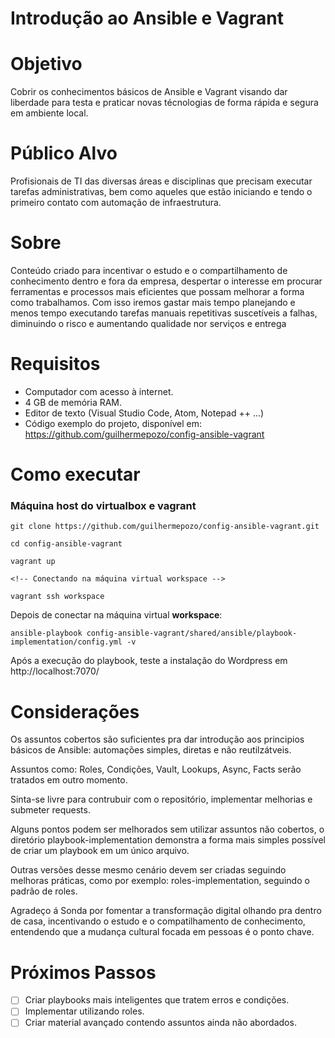 #  Introdução ao Ansible e Vagrant

# Objetivo

Cobrir os conhecimentos básicos de Ansible e Vagrant visando dar liberdade para testa e praticar novas técnologias de forma rápida e segura em ambiente local. 

# Público Alvo

Profisionais de TI das diversas áreas e disciplinas que precisam executar tarefas administrativas, bem como aqueles que estão iniciando e tendo o primeiro contato com automação de infraestrutura.

# Sobre

Conteúdo criado para incentivar o estudo e o compartilhamento de conhecimento dentro e fora da empresa, despertar o interesse em procurar ferramentas e processos mais eficientes que possam melhorar a forma como trabalhamos. Com isso iremos gastar mais tempo planejando e menos tempo executando tarefas manuais repetitivas suscetíveis a falhas, diminuindo o risco e aumentando qualidade nor serviços e entrega

# Requisitos

- Computador com acesso à internet.
- 4 GB de memória RAM.
- Editor de texto (Visual Studio Code, Atom, Notepad ++ ...)
- Código exemplo do projeto, disponível em: https://github.com/guilhermepozo/config-ansible-vagrant

# Como executar

### Máquina host do virtualbox e vagrant
    
    git clone https://github.com/guilhermepozo/config-ansible-vagrant.git

    cd config-ansible-vagrant

    vagrant up

    <!-- Conectando na máquina virtual workspace -->

    vagrant ssh workspace
  
Depois de conectar na máquina virtual **workspace**:

    ansible-playbook config-ansible-vagrant/shared/ansible/playbook-implementation/config.yml -v

Após a execução do playbook, teste a instalação do Wordpress em http://localhost:7070/

# Considerações

Os assuntos cobertos são suficientes pra dar introdução aos principios básicos de Ansible: automações simples, diretas e não reutilzátveis.

Assuntos como: Roles, Condições, Vault, Lookups, Async, Facts serão tratados em outro momento.

Sinta-se livre para contrubuir com o repositório, implementar melhorias e submeter requests. 

Alguns pontos podem ser melhorados sem utilizar assuntos não cobertos, o diretório playbook-implementation demonstra a forma mais simples possível de criar um playbook em um único arquivo.

Outras versões desse mesmo cenário devem ser criadas seguindo melhoras práticas, como por exemplo: roles-implementation, seguindo o padrão de roles.

Agradeço á Sonda por fomentar a transformação digital olhando pra dentro de casa, 
incentivando o estudo e o compatilhamento de conhecimento, entendendo que a mudança
cultural focada em pessoas é o ponto chave.

# Próximos Passos

- [ ] Criar playbooks mais inteligentes que tratem erros e condições.
- [ ] Implementar utilizando roles.
- [ ] Criar material avançado contendo assuntos ainda não abordados.
